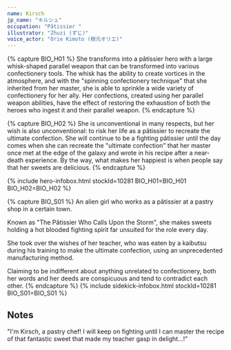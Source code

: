 ```yaml
---
name: Kirsch
jp_name: "キルシュ"
occupation: "Pâtissier "
illustrator: "Zhuzi (ずじ)"
voice_actor: "Orie Kimoto (樹元オリエ)"
---
```

{% capture BIO_H01 %}
She transforms into a pâtissier hero with a large whisk-shaped parallel weapon that can be transformed into various confectionery tools.
The whisk has the ability to create vortices in the atmosphere, and with the "spinning confectionery technique" that she inherited from her master, she is able to sprinkle a wide variety of confectionery for her ally.
Her confections, created using her parallel weapon abilities, have the effect of restoring the exhaustion of both the heroes who ingest it and their parallel weapon.
{% endcapture %}

{% capture BIO_H02 %}
She is unconventional in many respects, but her wish is also unconventional: to risk her life as a pâtissier to recreate the ultimate confection.
She will continue to be a fighting pâtissier until the day comes when she can recreate the "ultimate confection" that her master once met at the edge of the galaxy and wrote in his recipe after a near-death experience.
By the way, what makes her happiest is when people say that her sweets are delicious.
{% endcapture %}

{% include hero-infobox.html stockId=10281 BIO_H01=BIO_H01 BIO_H02=BIO_H02 %}

{% capture BIO_S01 %}
An alien girl who works as a pâtissier at a pastry shop in a certain town.

Known as "The Pâtissier Who Calls Upon the Storm", she makes sweets holding a hot blooded fighting spirit far unsuited for the role every day.

She took over the wishes of her teacher, who was eaten by a kaibutsu during his training to make the ultimate confection, using an unprecedented manufacturing method.

Claiming to be indifferent about anything unrelated to confectionery, both her words and her deeds are conspicuous and tend to contradict each other.
{% endcapture %}
{% include sidekick-infobox.html stockId=10281 BIO_S01=BIO_S01 %}

## Notes

"I'm Kirsch, a pastry chef! I will keep on fighting until I can master the recipe of that fantastic sweet that made my teacher gasp in delight...!"
